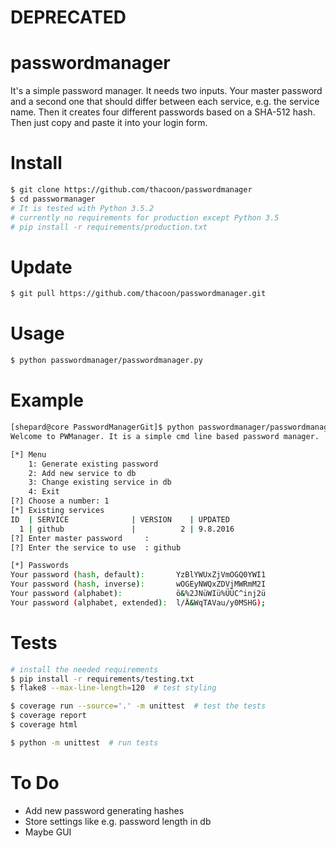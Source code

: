 DEPRECATED
===========

passwordmanager
===============

It's a simple password manager. It needs two inputs. Your master password and a second one that should differ between each service, e.g. the service name. Then it creates four different passwords based on a SHA-512 hash. Then just copy and paste it into your login form.


# Install
```bash
$ git clone https://github.com/thacoon/passwordmanager
$ cd passwormanager
# It is tested with Python 3.5.2
# currently no requirements for production except Python 3.5
# pip install -r requirements/production.txt
```

# Update
```bash
$ git pull https://github.com/thacoon/passwordmanager.git
```

# Usage
```bash
$ python passwordmanager/passwordmanager.py
```

# Example
```bash
[shepard@core PasswordManagerGit]$ python passwordmanager/passwordmanager.py
Welcome to PWManager. It is a simple cmd line based password manager.

[*] Menu
	1: Generate existing password
	2: Add new service to db
	3: Change existing service in db
	4: Exit
[?] Choose a number: 1
[*] Existing services
ID  | SERVICE              | VERSION    | UPDATED   
  1 | github               |          2 | 9.8.2016  
[?] Enter master password     :
[?] Enter the service to use  : github

[*] Passwords
Your password (hash, default):       YzBlYWUxZjVmOGQ0YWI1
Your password (hash, inverse):       wOGEyNWQxZDVjMWRmM2I
Your password (alphabet):            ö&%2JNüWIü%ÜÜC^inj2ü
Your password (alphabet, extended):  l/Ä&WqTAVau/y0MSHG);
```

# Tests
```bash
# install the needed requirements
$ pip install -r requirements/testing.txt
$ flake8 --max-line-length=120  # test styling

$ coverage run --source='.' -m unittest  # test the tests
$ coverage report
$ coverage html

$ python -m unittest  # run tests
```


# To Do
* Add new password generating hashes
* Store settings like e.g. password length in db
* Maybe GUI
